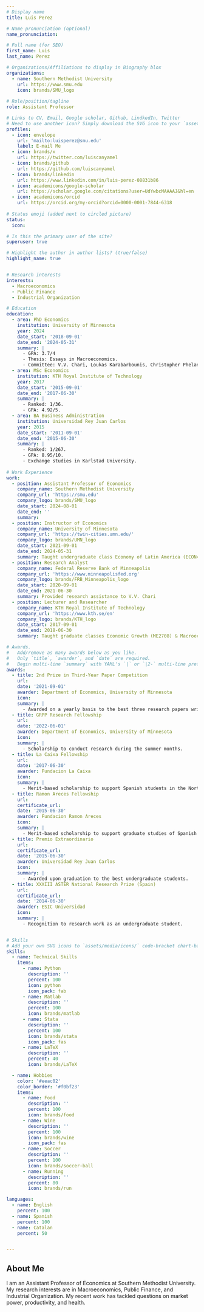 ```yaml
---
# Display name
title: Luis Perez

# Name pronunciation (optional)
name_pronunciation: 

# Full name (for SEO)
first_name: Luis 
last_name: Perez

# Organizations/Affiliations to display in Biography blox
organizations:
  - name: Southern Methodist University
    url: https://www.smu.edu
    icon: brands/SMU_logo
    
# Role/position/tagline
role: Assistant Professor

# Links to CV, Email, Google scholar, Github, LindkedIn, Twitter 
# Need to use another icon? Simply download the SVG icon to your `assets/media/icons/` folder.
profiles:
  - icon: envelope
    url: 'mailto:luisperez@smu.edu'
    label: E-mail Me
  - icon: brands/x
    url: https://twitter.com/luiscanyamel
  - icon: brands/github
    url: https://github.com/luiscanyamel
  - icon: brands/linkedin
    url: https://www.linkedin.com/in/luis-perez-08831b86
  - icon: academicons/google-scholar
    url: https://scholar.google.com/citations?user=UdYwbcMAAAAJ&hl=en
  - icon: academicons/orcid
    url: https://orcid.org/my-orcid?orcid=0000-0001-7844-6318
    
# Status emoji (added next to circled picture)
status: 
  icon: 

# Is this the primary user of the site?
superuser: true

# Highlight the author in author lists? (true/false)
highlight_name: true


# Research interests
interests:
  - Macroeconomics
  - Public Finance
  - Industrial Organization

# Education
education:
  - area: PhD Economics
    institution: University of Minnesota
    year: 2024
    date_start: '2018-09-01'
    date_end: '2024-05-31'
    summary: |
      - GPA: 3.7/4
      - Thesis: Essays in Macroeconomics.
      - Committee: V.V. Chari, Loukas Karabarbounis, Christopher Phelan.
  - area: MSc Economics
    institution: KTH Royal Institute of Technology
    year: 2017
    date_start: '2015-09-01'
    date_end: '2017-06-30'
    summary: |
      - Ranked: 1/36.
      - GPA: 4.92/5.
  - area: BA Business Administration
    institution: Universidad Rey Juan Carlos
    year: 2015
    date_start: '2011-09-01'
    date_end: '2015-06-30'
    summary: |
      - Ranked: 1/267.
      - GPA: 8.95/10.
      - Exchange studies in Karlstad University.
              
# Work Experience
work:
  - position: Assistant Professor of Economics
    company_name: Southern Methodist University
    company_url: 'https://smu.edu'
    company_logo: brands/SMU_logo
    date_start: 2024-08-01
    date_end: ''
    summary: 
  - position: Instructor of Economics
    company_name: University of Minnesota
    company_url: 'https://twin-cities.umn.edu/'
    company_logo: brands/UMN_logo
    date_start: 2021-09-01
    date_end: 2024-05-31
    summary: Taught undergraduate class Economy of Latin America (ECON4301)
  - position: Research Analyst
    company_name: Federal Reserve Bank of Minneapolis
    company_url: 'https://www.minneapolisfed.org'
    company_logo: brands/FRB_Minneapolis_logo
    date_start: 2020-09-01
    date_end: 2021-06-30
    summary: Provided research assistance to V.V. Chari
  - position: Lecturer and Researcher
    company_name: KTH Royal Institute of Technology
    company_url: 'https://www.kth.se/en'
    company_logo: brands/KTH_logo
    date_start: 2017-09-01
    date_end: 2018-06-30
    summary: Taught graduate classes Economic Growth (ME2708) & Macroeconomics (ME2720)

# Awards.
#   Add/remove as many awards below as you like.
#   Only `title`, `awarder`, and `date` are required.
#   Begin multi-line `summary` with YAML's `|` or `|2-` multi-line prefix and indent 2 spaces below.
awards:
  - title: 2nd Prize in Third-Year Paper Competition
    url: 
    date: '2021-09-01'
    awarder: Department of Economics, University of Minnesota
    icon: 
    summary: |
      - Awarded on a yearly basis to the best three research papers written by third-year PhD students.
  - title: GRPP Research Fellowship
    url: 
    date: '2022-06-01'
    awarder: Department of Economics, University of Minnesota
    icon: 
    summary: |
      - Scholarship to conduct research during the summer months.
  - title: La Caixa Fellowship
    url:
    date: '2017-06-30'
    awarder: Fundacion La Caixa 
    icon: 
    summary: | 
      - Merit-based scholarship to support Spanish students in the North America and Asia Pacific region.
  - title: Ramon Areces Fellowship
    url: 
    certificate_url:
    date: '2015-06-30'
    awarder: Fundacion Ramon Areces
    icon:
    summary: | 
      - Merit-based scholarship to support graduate studies of Spanish students abroad.
  - title: Premio Extraordinario
    url: 
    certificate_url:
    date: '2015-06-30'
    awarder: Universidad Rey Juan Carlos
    icon:
    summary: | 
      - Awarded upon graduation to the best undergraduate students.
  - title: XXXIII ASTER National Research Prize (Spain)
    url: 
    certificate_url:
    date: '2014-06-30'
    awarder: ESIC Universidad
    icon:
    summary: | 
      - Recognition to research work as an undergraduate student.


# Skills
# Add your own SVG icons to `assets/media/icons/` code-bracket chart-bar icon
skills:
  - name: Technical Skills
    items:
      - name: Python
        description: ''
        percent: 100
        icon: python
        icon_pack: fab
      - name: Matlab
        description: ''
        percent: 100
        icon: brands/matlab
      - name: Stata
        description: ''
        percent: 100
        icon: brands/stata 
        icon_pack: fas
      - name: LaTeX
        description: ''
        percent: 40
        icon: brands/LaTeX

  - name: Hobbies
    color: '#eeac02'
    color_border: '#f0bf23'
    items:
      - name: Food
        description: ''
        percent: 100
        icon: brands/food   
      - name: Wine
        description: ''
        percent: 100
        icon: brands/wine
        icon_pack: fas
      - name: Soccer
        description: ''
        percent: 100
        icon: brands/soccer-ball
      - name: Running
        description: ''
        percent: 80
        icon: brands/run

languages:
  - name: English
    percent: 100
  - name: Spanish
    percent: 100
  - name: Catalan
    percent: 50


---
```


## About Me
I am an Assistant Professor of Economics at Southern Methodist University. My research interests are in Macroeconomics, Public Finance, and Industrial Organization. My recent work has tackled questions on market power, productivity, and health.
